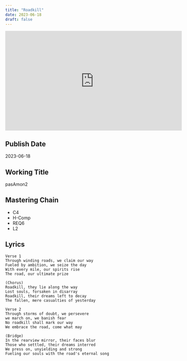 ```yaml
---
title: "Roadkill"
date: 2023-06-18
draft: false
---
```


<iframe width="560" height="315" src="https://www.youtube.com/embed/p3aBSanScls?si=QAHkJfxNKonqjzdf" title="YouTube video player" frameborder="0" allow="accelerometer; autoplay; clipboard-write; encrypted-media; gyroscope; picture-in-picture; web-share" allowfullscreen></iframe>

## Publish Date

2023-06-18

## Working Title

pasAmon2

## Mastering Chain

- C4
- H-Comp
- REQ6
- L2

## Lyrics

```
Verse 1
Through winding roads, we claim our way
Fueled by ambition, we seize the day
With every mile, our spirits rise
The road, our ultimate prize

(Chorus)
Roadkill, they lie along the way
Lost souls, forsaken in disarray
Roadkill, their dreams left to decay
The fallen, mere casualties of yesterday

Verse 2
Through storms of doubt, we persevere
we march on, we banish fear
No roadkill shall mark our way
We embrace the road, come what may

(Bridge)
In the rearview mirror, their faces blur
Those who settled, their dreams interred
We press on, unyielding and strong
Fueling our souls with the road's eternal song
```